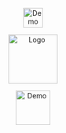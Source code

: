 <p align="center">
<a href="https://rentry.co/cipherites">
  <img src="https://cdn.discordapp.com/attachments/1062717625764950068/1431545835035820053/IMG_20251025_153135.jpg?ex=68fdce73&is=68fc7cf3&hm=35d5b4ee6ffbc295102f8f8708f45798a0674d5cecd167c9f701333ff00c725b&" alt="Demo" width="40">
</a>

<p align="center">
  <img src="https://cdn.discordapp.com/attachments/1062717625764950068/1431549883268988979/Untitled1611_20251025154632.png?ex=68fdd239&is=68fc80b9&hm=ec90d0329b50fb70df96f2fef44fb425b4bd86e9133df5a714a9cf6b72f46b85&" alt="Logo" width="100">
</p>
  
<p align="center">
<a href="https://rentry.co/cipherites">
  <img src="https://cdn.discordapp.com/attachments/1062717625764950068/1431545835375824896/IMG_20251025_153146.jpg?ex=68fdce73&is=68fc7cf3&hm=142d331492c71fafd695604ff0e83adfcf69e39e990daaa850f370b44202785d&" alt="Demo" width="70">
</a>
